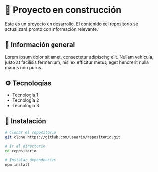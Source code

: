 # 🚧 Proyecto en construcción

Este es un proyecto en desarrollo. El contenido del repositorio se actualizará pronto con información relevante.

## 📌 Información general

Lorem ipsum dolor sit amet, consectetur adipiscing elit. Nullam vehicula, justo at facilisis fermentum, nisl ex efficitur metus, eget hendrerit nulla mauris non purus.

## ⚙️ Tecnologías

- Tecnología 1
- Tecnología 2
- Tecnología 3

## 🚀 Instalación

```bash
# Clonar el repositorio
git clone https://github.com/usuario/repositorio.git

# Ir al directorio
cd repositorio

# Instalar dependencias
npm install
